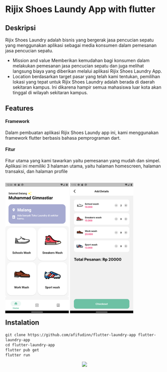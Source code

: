 # Rijix Shoes Laundy App with flutter

## Deskripsi
Rijix Shoes Laundry adalah bisnis yang bergerak jasa pencucian sepatu yang menggunakan aplikasi sebagai media konsumen dalam pemesanan jasa pencucian sepatu.
- Mission and value
	Memberikan kemudahan bagi konsumen dalam melakukan pemesanan jasa pencucian sepatu dan juga melihat langsung biaya yang diberikan melalui aplikasi Rijix Shoes Laundry App.
- Location
	berdasarkan target pasar yang telah kami tentukan, pemilihan lokasi yang tepat untuk Rijix Shoes Laundry adalah berada di daerah sekitaran kampus. Ini dikarena hampir semua mahasiswa luar kota akan tinggal di wilayah sekitaran kampus.


## Features
#### Framework
Dalam pembuatan aplikasi Rijix Shoes Laundy app ini, kami menggunakan framework flutter berbasis bahasa pemprograman dart.

#### Fitur
Fitur utama yang kami tawarkan yaitu pemesanan yang mudah dan simpel. Aplikasi ini memiliki 3 halaman utama, yaitu halaman homescreen, halaman transaksi, dan halaman profile
<p style="float: left;">
  <img src="https://github.com/muhammadgimnastiar/rijix-shoes-laundy-app/blob/main/screenshots/home.png" width="40%" />
  <img src="https://github.com/muhammadgimnastiar/rijix-shoes-laundy-app/blob/main/screenshots/order_detail.png" width="40%" />
  
</p>

## Instalation

```
git clone https://github.com/afifudinn/flutter-laundry-app flutter-laundry-app
cd flutter-laundry-app
flutter pub get
flutter run
```







<p align="center">
  <img src="https://avatars.githubusercontent.com/u/51034829?s=400&u=af173be992703933cf04d8e1d997673e48511a7b&v=4" width=100/>
</p>


